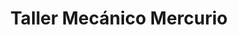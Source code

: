 ---
title: "Taller Mecánico Mercurio"
url: /tepic/taller-mecanico-mercurio/
shop: reparación de automóviles
---